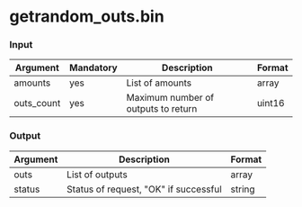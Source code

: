 # getrandom\_outs.bin

### Input

| Argument    | Mandatory | Description                         | Format |
| ----------- | --------- | ----------------------------------- | ------ |
| amounts     | yes       | List of amounts                     | array  |
| outs\_count | yes       | Maximum number of outputs to return | uint16 |

### Output

| Argument | Description                           | Format |
| -------- | ------------------------------------- | ------ |
| outs     | List of outputs                       | array  |
| status   | Status of request, "OK" if successful | string |
